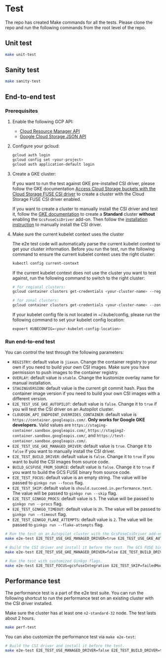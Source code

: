 <!--
Copyright 2018 The Kubernetes Authors.
Copyright 2022 Google LLC

Licensed under the Apache License, Version 2.0 (the "License");
you may not use this file except in compliance with the License.
You may obtain a copy of the License at

    https://www.apache.org/licenses/LICENSE-2.0

Unless required by applicable law or agreed to in writing, software
distributed under the License is distributed on an "AS IS" BASIS,
WITHOUT WARRANTIES OR CONDITIONS OF ANY KIND, either express or implied.
See the License for the specific language governing permissions and
limitations under the License.
-->

# Test

The repo has created Make commands for all the tests. Please clone the repo and run the following commands from the root level of the repo.

## Unit test

```bash
make unit-test
```

## Sanity test

```bash
make sanity-test
```

## End-to-end test
### Prerequisites

1. Enable the following GCP API:
   - [Cloud Resource Manager API](https://cloud.google.com/resource-manager/reference/rest)
   - [Google Cloud Storage JSON API](https://cloud.google.com/storage/docs/json_api)

2. Configure your gcloud:

    ```bash
    gcloud auth login
    gcloud config set <your-project>
    gcloud auth application-default login
    ```

3. Create a GKE cluster:

    If you want to run the test against GKE pre-installed CSI driver, please follow the GKE documentation [Access Cloud Storage buckets with the Cloud Storage FUSE CSI driver](https://cloud.google.com/kubernetes-engine/docs/how-to/persistent-volumes/cloud-storage-fuse-csi-driver) to create a cluster with the Cloud Storage FUSE CSI driver enabled.

    If you want to create a cluster to manually install the CSI driver and test it, follow the [GKE documentation](https://cloud.google.com/kubernetes-engine/docs/concepts/kubernetes-engine-overview) to create a **Standard** cluster **without** enabling the `GcsFuseCsiDriver` add-on. Then follow the [installation instruction](../docs/installation.md) to manually install the CSI driver.

4. Make sure the current kubelet context uses the cluster

    The e2e test code will automatically parse the current kubelet context to get your cluster information. Before you run the test, run the following command to ensure the current kubelet context uses the right cluster:

    ```bash
    kubectl config current-context
    ```

    If the current kubelet context does not use the cluster you want to test against, run the following command to switch to the right cluster:

    ```bash
    # for regional clusters:
    gcloud container clusters get-credentials <your-cluster-name> --region <cluster-region>

    # for zonal clusters:
    gcloud container clusters get-credentials <your-cluster-name> --zone <cluster-zone>
    ```

    If your kubelet config file is not located in ~/.kube/config, please run the following command to set your kubelet config location:

    ```bash
    expoert KUBECONFIG=<your-kubelet-config-location>
    ```

### Run end-to-end test

You can control the test through the following parameters:

- `REGISTRY`: default value is `jiaxun`. Change the container registry to your own if you need to build your own CSI images. Make sure you have permission to push images to the container registry.
- `OVERLAY`: default value is `stable`. Change the kustomize overlay name for manual installation.
- `STAGINGVERSION`: default value is the current git commit hash. Pass the container image version if you need to build your own CSI images with a different version.
- `E2E_TEST_USE_GKE_AUTOPILOT`: default value is `false`. Change it to `true` if you will test the CSI driver on an Autopilot cluster.
- `CLOUDSDK_API_ENDPOINT_OVERRIDES_CONTAINER`: default value is `https://container.googleapis.com/`. **Only works for Google GKE developers.** Valid values are `https://staging-container.sandbox.googleapis.com/`, `https://staging2-container.sandbox.googleapis.com/`, and `https://test-container.sandbox.googleapis.com/`.
- `E2E_TEST_USE_GKE_MANAGED_DRIVER`: default value is `true`. Change it to `false` if you want to manually install the CSI driver.
- `E2E_TEST_BUILD_DRIVER`: default value is `false`. Change it to `true` if you want to build the CSI images from source code.
- `BUILD_GCSFUSE_FROM_SOURCE`: default value is `false`. Change it to `true` if you want to build the GCS FUSE binary from source code.
- `E2E_TEST_FOCUS`: default value is an empty string. The value will be passed to `ginkgo run --focus` flag.
- `E2E_TEST_SKIP`: default value is `should.succeed.in.performance.test`. The value will be passed to `ginkgo run --skip` flag.
- `E2E_TEST_GINKGO_PROCS`: default value is `5`. The value will be passed to `ginkgo run --procs` flag.
- `E2E_TEST_GINKGO_TIMEOUT`: default value is `2h`. The value will be passed to `ginkgo run --timeout` flag.
- `E2E_TEST_GINKGO_FLAKE_ATTEMPTS`: default value is `2`. The value will be passed to `ginkgo run --flake-attempts` flag.

```bash
# Run the test on an Autopilot cluster with the GcsFuseCsiDriver add-on enabled.
make e2e-test E2E_TEST_USE_GKE_MANAGED_DRIVER=true E2E_TEST_USE_GKE_AUTOPILOT=true

# Build the CSI driver and install it before the test. The GCS FUSE binary will be built from source code. The images will be using the version "v999.999.999", and will be pushed to your own container registry.
make e2e-test E2E_TEST_USE_GKE_MANAGED_DRIVER=false E2E_TEST_BUILD_DRIVER=true BUILD_GCSFUSE_FROM_SOURCE=true STAGINGVERSION=v999.999.999 REGISTRY=my-registry

# Run the test with customized Ginkgo flags.
make e2e-test E2E_TEST_FOCUS=gcsfuseIntegration E2E_TEST_SKIP=failedMount E2E_TEST_GINKGO_PROCS=3 E2E_TEST_GINKGO_TIMEOUT=20m E2E_TEST_GINKGO_FLAKE_ATTEMPTS=1
```

## Performance test

The performance test is a part of the e2e test suite. You can run the following shortcut to run the performance test on an existing cluster with the CSI driver installed.

Make sure the cluster has at least one `n2-standard-32` node. The test lasts about 2 hours.

```bash
make perf-test
```

You can also customize the performance test via `make e2e-test`:

```bash
# Build the CSI driver and install it before the test.
make e2e-test E2E_TEST_USE_MANAGED_DRIVER=false E2E_TEST_BUILD_DRIVER=true BUILD_GCSFUSE_FROM_SOURCE=false E2E_TEST_GINKGO_TIMEOUT=3h E2E_TEST_SKIP= E2E_TEST_FOCUS=should.succeed.in.performance.test E2E_TEST_GINKGO_FLAKE_ATTEMPTS=1
```

